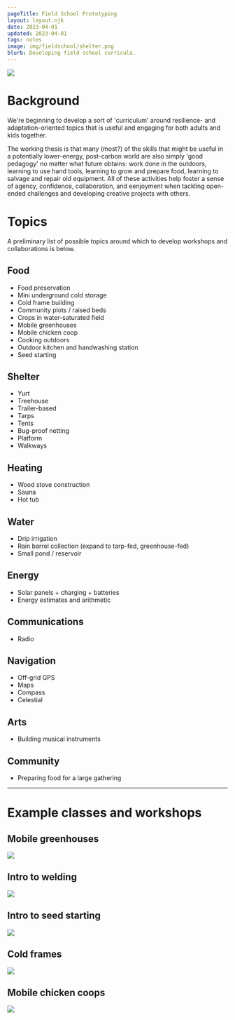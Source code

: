 ```yaml
---
pageTitle: Field School Prototyping 
layout: layout.njk
date: 2023-04-01
updated: 2023-04-01
tags: notes 
image: img/fieldschool/shelter.png
blurb: Developing field school curricula. 
---
```


[![](/img/fieldschool/shelter.png)](/img/fieldschool/shelter.png)

# Background

We're beginning to develop a sort of 'curriculum' around resilience- and adaptation-oriented topics that is useful and engaging for both adults and kids together.   

The working thesis is that many (most?) of the skills that might be useful in a potentially lower-energy, post-carbon world are also simply 'good pedagogy' no matter what future obtains: work done in the outdoors, learning to use hand tools, learning to grow and prepare food, learning to salvage and repair old equipment.  All of these activities help foster a sense of agency, confidence, collaboration, and eenjoyment when tackling open-ended challenges and developing creative projects with others.   

# Topics

A preliminary list of possible topics around which to develop workshops and collaborations is below. 
## Food
- Food preservation
- Mini underground cold storage
- Cold frame building
- Community plots / raised beds
- Crops in water-saturated field
- Mobile greenhouses
- Mobile chicken coop
- Cooking outdoors
- Outdoor kitchen and handwashing station
- Seed starting

## Shelter
- Yurt
- Treehouse
- Trailer-based 
- Tarps
- Tents
- Bug-proof netting
- Platform
- Walkways

## Heating
- Wood stove construction
- Sauna
- Hot tub

## Water
- Drip irrigation
- Rain barrel collection (expand to tarp-fed, greenhouse-fed)
- Small pond / reservoir

## Energy
- Solar panels + charging + batteries
- Energy estimates and arithmetic 

## Communications
- Radio

## Navigation
- Off-grid GPS
- Maps
- Compass
- Celestial

## Arts
- Building musical instruments

## Community
- Preparing food for a large gathering 

---

# Example classes and workshops  

## Mobile greenhouses 
[![](/img/fieldschool/mobile_green_2.png)](/img/fieldschool/mobile_green_2.png)

## Intro to welding

[![](/img/fieldschool/welding.jpg)](/img/fieldschool/welding.jpg)

## Intro to seed starting

[![](/img/fieldschool/seedlings.png)](/img/fieldschool/seedlings.png)

<!--
## Mobile shelters

[![](/img/fieldschool/shelter_construction.png)](/img/fieldschool/shelter_construction.png)
-->

## Cold frames 

[![](/img/fieldschool/cold_frames_2.png)](/img/fieldschool/cold_frames_2.png)

## Mobile chicken coops

[![](/img/fieldschool/mobile_coop.png)](/img/fieldschool/mobile_coop.png)

